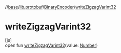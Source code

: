 //[base](../../../index.md)/[lib.protobuf](../index.md)/[BinaryEncoder](index.md)/[writeZigzagVarint32](write-zigzag-varint32.md)

# writeZigzagVarint32

[js]\
open fun [writeZigzagVarint32](write-zigzag-varint32.md)(value: [Number](https://kotlinlang.org/api/latest/jvm/stdlib/kotlin/-number/index.html))
